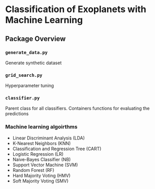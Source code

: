 # Classification of Exoplanets with Machine Learning

## Package Overview

### `generate_data.py`
Generate synthetic dataset

### `grid_search.py`
Hyperparameter tuning

### `classifier.py`
Parent class for all classifiers. Containers functions for evaluating the predictions

### Machine learning algoirthms
* Linear Discriminant Analysis (LDA)
* K-Nearest Neighbors (KNN)
* Classification and Regression Tree (CART)
* Logistic Regression (LR)
* Naive-Bayes Classifier (NB)
* Support Vector Machine (SVM)
* Random Forest (RF)
* Hard Majority Voting (HMV)
* Soft Majority Voting (SMV)